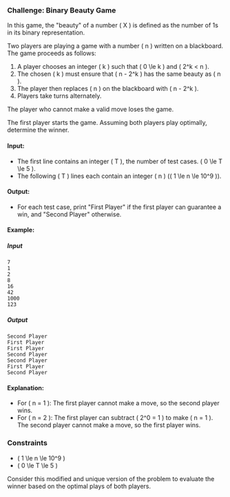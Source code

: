 ### Challenge: Binary Beauty Game

In this game, the "beauty" of a number \( X \) is defined as the number of 1s in its binary representation.

Two players are playing a game with a number \( n \) written on a blackboard. The game proceeds as follows:

1. A player chooses an integer \( k \) such that \( 0 \le k \) and \( 2^k < n \).
2. The chosen \( k \) must ensure that \( n - 2^k \) has the same beauty as \( n \).
3. The player then replaces \( n \) on the blackboard with \( n - 2^k \).
4. Players take turns alternately.

The player who cannot make a valid move loses the game.

The first player starts the game. Assuming both players play optimally, determine the winner.

#### Input:

- The first line contains an integer \( T \), the number of test cases. \( 0 \le T \le 5 \).
- The following \( T \) lines each contain an integer \( n \) (\( 1 \le n \le 10^9 \)).

#### Output:

- For each test case, print "First Player" if the first player can guarantee a win, and "Second Player" otherwise.

#### Example:

##### Input
```
7
1
2
8
16
42
1000
123
```

##### Output
```
Second Player
First Player
First Player
Second Player
Second Player
First Player
Second Player
```

#### Explanation:

- For \( n = 1 \): The first player cannot make a move, so the second player wins.
- For \( n = 2 \): The first player can subtract \( 2^0 = 1 \) to make \( n = 1 \). The second player cannot make a move, so the first player wins.

### Constraints

- \( 1 \le n \le 10^9 \)
- \( 0 \le T \le 5 \)

Consider this modified and unique version of the problem to evaluate the winner based on the optimal plays of both players.